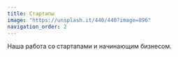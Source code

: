 ```yaml
---
title: Стартапы
image: "https://unsplash.it/440/440?image=896"
navigation_order: 2
---
```


Наша работа со стартапами и начинающим бизнесом.
